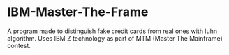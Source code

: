 # IBM-Master-The-Frame
A program made to distinguish fake credit cards from real ones with luhn algorithm. Uses IBM Z technology as part of MTM (Master The Mainframe) contest.
